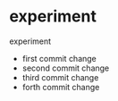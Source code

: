 # experiment
experiment
- first commit change
- second commit change
- third commit change
- forth commit change
